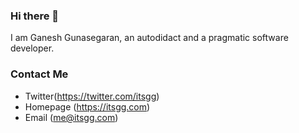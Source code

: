 ### Hi there 👋

I am Ganesh Gunasegaran, an autodidact and a pragmatic software developer. 

### Contact Me
- Twitter(https://twitter.com/itsgg)
- Homepage (https://itsgg.com)
- Email (me@itsgg.com)
